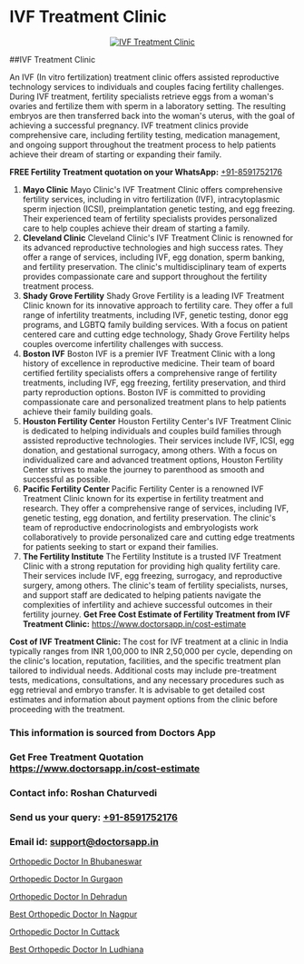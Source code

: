 # IVF Treatment Clinic

<p align="center">
  <a href="https://doctorsapp.in/treatment/male-infertility">
    <img src="https://doctorsapp.in/uploads/treatment_image/causes_male_infertility.jpg" alt="IVF Treatment Clinic">
  </a>
</p>
##IVF Treatment Clinic

An IVF (In vitro fertilization) treatment clinic offers assisted reproductive technology services to individuals and couples facing fertility challenges. During IVF treatment, fertility specialists retrieve eggs from a woman's ovaries and fertilize them with sperm in a laboratory setting. The resulting embryos are then transferred back into the woman's uterus, with the goal of achieving a successful pregnancy. IVF treatment clinics provide comprehensive care, including fertility testing, medication management, and ongoing support throughout the treatment process to help patients achieve their dream of starting or expanding their family.

**FREE Fertility Treatment quotation on your WhatsApp:**  [+91-8591752176](https://api.whatsapp.com/send?phone=8591752176)

1) **Mayo Clinic**   Mayo Clinic's IVF Treatment Clinic offers comprehensive fertility services, including in vitro fertilization (IVF), intracytoplasmic sperm injection (ICSI), preimplantation genetic testing, and egg freezing. Their experienced team of fertility specialists provides personalized care to help couples achieve their dream of starting a family.
2) **Cleveland Clinic**   Cleveland Clinic's IVF Treatment Clinic is renowned for its advanced reproductive technologies and high success rates. They offer a range of services, including IVF, egg donation, sperm banking, and fertility preservation. The clinic's multidisciplinary team of experts provides compassionate care and support throughout the fertility treatment process.
3) **Shady Grove Fertility**   Shady Grove Fertility is a leading IVF Treatment Clinic known for its innovative approach to fertility care. They offer a full range of infertility treatments, including IVF, genetic testing, donor egg programs, and LGBTQ family building services. With a focus on patient centered care and cutting edge technology, Shady Grove Fertility helps couples overcome infertility challenges with success.
4) **Boston IVF**   Boston IVF is a premier IVF Treatment Clinic with a long history of excellence in reproductive medicine. Their team of board certified fertility specialists offers a comprehensive range of fertility treatments, including IVF, egg freezing, fertility preservation, and third party reproduction options. Boston IVF is committed to providing compassionate care and personalized treatment plans to help patients achieve their family building goals.
5) **Houston Fertility Center**   Houston Fertility Center's IVF Treatment Clinic is dedicated to helping individuals and couples build families through assisted reproductive technologies. Their services include IVF, ICSI, egg donation, and gestational surrogacy, among others. With a focus on individualized care and advanced treatment options, Houston Fertility Center strives to make the journey to parenthood as smooth and successful as possible.
6) **Pacific Fertility Center**   Pacific Fertility Center is a renowned IVF Treatment Clinic known for its expertise in fertility treatment and research. They offer a comprehensive range of services, including IVF, genetic testing, egg donation, and fertility preservation. The clinic's team of reproductive endocrinologists and embryologists work collaboratively to provide personalized care and cutting edge treatments for patients seeking to start or expand their families.
7) **The Fertility Institute**   The Fertility Institute is a trusted IVF Treatment Clinic with a strong reputation for providing high quality fertility care. Their services include IVF, egg freezing, surrogacy, and reproductive surgery, among others. The clinic's team of fertility specialists, nurses, and support staff are dedicated to helping patients navigate the complexities of infertility and achieve successful outcomes in their fertility journey.
**Get Free Cost Estimate of Fertility Treatment from IVF Treatment Clinic:** https://www.doctorsapp.in/cost-estimate

**Cost of IVF Treatment Clinic:**
The cost for IVF treatment at a clinic in India typically ranges from INR 1,00,000 to INR 2,50,000 per cycle, depending on the clinic's location, reputation, facilities, and the specific treatment plan tailored to individual needs. Additional costs may include pre-treatment tests, medications, consultations, and any necessary procedures such as egg retrieval and embryo transfer. It is advisable to get detailed cost estimates and information about payment options from the clinic before proceeding with the treatment.

### This information is sourced from Doctors App 
### Get Free Treatment Quotation https://www.doctorsapp.in/cost-estimate
### Contact info: Roshan Chaturvedi 
### Send us your query: [+91-8591752176](https://api.whatsapp.com/send?phone=8591752176) 
### Email id: support@doctorsapp.in

[Orthopedic Doctor In Bhubaneswar](https://www.linkedin.com/pulse/orthopedic-doctor-bhubaneswar-doctorsapp-dhaka-b0pre?trackingId=kXhje33UNWnFkqsYm4s8LA%3D%3D&lipi=urn%3Ali%3Apage%3Ad_flagship3_company_admin%3Bo%2BosOGJBSO63YocmsfjAZA%3D%3D)

[Orthopedic Doctor In Gurgaon](https://www.linkedin.com/pulse/orthopedic-doctor-gurgaon-doctorsapp-dhaka-f1x1e?trackingId=o48%2Fe7uKVNS4ILxItDOLVg%3D%3D&lipi=urn%3Ali%3Apage%3Ad_flagship3_company_admin%3Bo%2BosOGJBSO63YocmsfjAZA%3D%3D)

[Orthopedic Doctor In Dehradun](https://medium.com/@vimalrana22/orthopedic-doctor-in-dehradun-a6c0bcc6ead0)

[Best Orthopedic Doctor In Nagpur](https://medium.com/@vimalrana22/best-orthopedic-doctor-in-nagpur-828a7e80d2f9)

[Orthopedic Doctor In Cuttack](https://doctors-apps.github.io/doctorsapp/orthopedic-doctor-in-cuttack)

[Best Orthopedic Doctor In Ludhiana](https://doctors-apps.github.io/doctorsapp/best-orthopedic-doctor-in-ludhiana)

